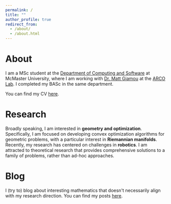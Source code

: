 ```yaml
---
permalink: /
title: ""
author_profile: true
redirect_from: 
  - /about/
  - /about.html
---
```


# About
I am a MSc student at the [Department of Computing and Software](https://www.eng.mcmaster.ca/cas/) at McMaster University, where I am working with [Dr. Matt Giamou](https://mattgiamou.ca/) at the [ARCO Lab](https://arcolab.mcmaster.ca/). I completed my BASc in the same department. 

You can find my CV [here](files/Hussein_Saad_CV.pdf).

# Research
Broadly speaking, I am interested in **geometry and optimization**. Specifically, I am focused on developing convex optimization algorithms for geometric problems, with a particular interest in **Riemannian manifolds**. Recently, my research has centered on challenges in **robotics**. I am attracted to theoretical research that provides comprehensive solutions to a family of problems, rather than ad-hoc approaches.

# Blog
I (try to) blog about interesting mathematics that doesn't necessarily align with my research direction. You can find my posts [here](https://husseinsd1.github.io/blog).
